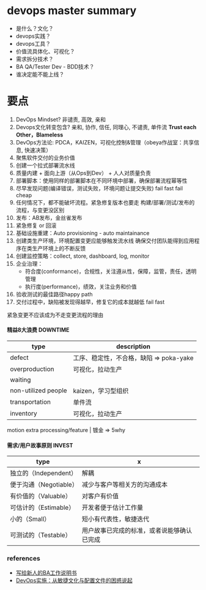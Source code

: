 
# devops master summary

- 是什么？文化？
- devops实践？
- devops工具？
- 价值流具体化、可视化？
- 需求拆分技术？
- BA QA/Tester Dev - BDD技术？
- 谁决定能不能上线？


# 要点
1. DevOps Mindset? 非谴责, 高效, 亲和
1. Devops文化转变包含? 亲和, 协作, 信任, 同理心, 不谴责, 单件流   **Trust each Other，Blameless**
1. DevOps方法论: PDCA，KAIZEN，可视化控制&管理（obeya作战室：共享信息, 快速决策）
1. 聚焦软件交付的业务价值
1. 创建一个拉式部署流水线
1. 质量内建 + 面向上游（从Ops到Dev） + 人人对质量负责
1. 部署脚本：使用同样的部署脚本在不同环境中部署，确保部署流程幂等性
1. 尽早发现问题(编译错误，测试失败，环境问题让提交失败) fail fast fail cheap
1. 任何情况下，都不能破坏流程。紧急修复版本也要走 构建/部署/测试/发布的流程，与变更没区别
1. 发布：AB发布，金丝雀发布
1. 紧急修复 or 回滚
1. 基础设施重建：Auto provisioning - auto maintainance
1. 创建类生产环境，环境配置变更应能够触发流水线
   确保交付团队能得到应用程序在类生产环境上的不断反馈
1. 创建监控策略：collect, store, dashboard, log, monitor
1. 企业治理：
    - 符合度(conformance)，合规性，关注遵从性，保障，监管，责任，透明管理
    - 执行度(performance)，绩效，关注业务和价值
1. 验收测试的最佳路径happy path
1. 交付过程中，缺陷被发现得越早，修复它的成本就越低 fail fast


紧急变更不应该成为不走变更流程的理由


#### 精益8大浪费 DOWNTIME

type | description
-- | -- 
defect | 工序、稳定性，不合格，缺陷 => poka-yake
overproduction | 可视化，拉动生产
waiting | 
non-utilized people | kaizen，学习型组织
transportation | 单件流
inventory | 可视化，拉动生产
motion
extra processing/feature | 镀金 => 5why

#### 需求/用户故事原则 INVEST

type | x
-- | -- 
独立的（Independent） | 解耦
便于沟通（Negotiable） | 减少与客户等相关方的沟通成本
有价值的（Valuable） | 对客户有价值
可估计的（Estimable） | 开发者便于估计工作量
小的（Small） | 短小有代表性，敏捷迭代
可测试的（Testable） | 用户故事已完成的标准，或者说能够确认已完成



### references
- [写给新人的BA工作说明书](https://www.jianshu.com/p/9efbf1233a7e)
- [DevOps实施：从敏捷文化与配置文件的困惑说起](https://blog.csdn.net/enweitech/article/details/78595263)


